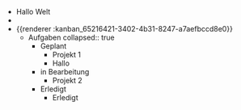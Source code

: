 - Hallo Welt
-
- {{renderer :kanban_65216421-3402-4b31-8247-a7aefbccd8e0}}
	- Aufgaben
	  collapsed:: true
		- Geplant
			- Projekt 1
			- Hallo
		- in Bearbeitung
			- Projekt 2
		- Erledigt
			- Erledigt